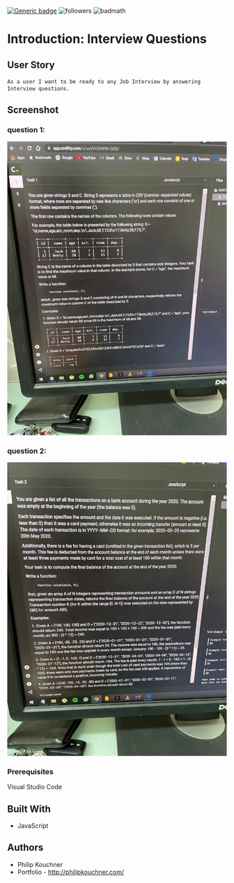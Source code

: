   [![Generic badge](https://img.shields.io/badge/node.js-green.svg)](https://shields.io/)
  ![followers](https://img.shields.io/github/followers/PhilipK-webdev?logoColor=red&style=social)
  ![badmath](https://img.shields.io/github/languages/top/nielsenjared/badmath)

# Introduction: Interview Questions

## User Story

```
As a user I want to be ready to any Job Interview by answering Interview questions.

```


## Screenshot 

### question 1:

![](./img/1.jpeg)

### question 2:

![](./img/2.jpeg)
### Prerequisites

Visual Studio Code 

## Built With
- JavaScript
## Authors

- Philip Kouchner
- Portfolio - http://philipkouchner.com/